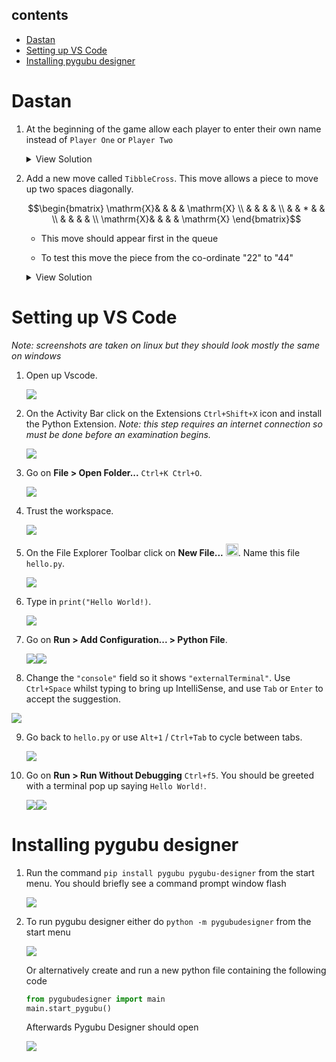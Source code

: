 
## contents

- [Dastan](#dastan)
- [Setting up VS Code](#setting-up-vs-code)
- [Installing pygubu designer](#installing-pygubu-designer)


# Dastan

1. At the beginning of the game allow each player to enter their own name instead of `Player One` or `Player Two`

   <details>
	 <summary>View Solution</summary>

	 ```python
	 class Dastan:
	   def __init__(self, R, C, NoOfPieces):
		   self._Board = []
		   self._Players = []
		   self._MoveOptionOffer = []
		   self._Players.append(Player(input("Player One enter name: "), +1))  ##
		   self._Players.append(Player(input("Player Two enter name: "), -1))  ##
		   ...
	 ```
   </details>

2. Add a new move called `TibbleCross`. This move allows a piece to move up two spaces diagonally.

   $$\begin{bmatrix}
   \mathrm{X}& &   & & \mathrm{X} \\
             & &   & &            \\
             & & * & &            \\
             & &   & &            \\
   \mathrm{X}& &   & & \mathrm{X}
   \end{bmatrix}$$
  
   -  This move should appear first in the queue

   -  To test this move the piece from the co-ordinate "22" to "44" 
  
   <details>
   <summary>View Solution</summary>

   ```python
   def __CreateMoveOptionOffer(self):
   self._MoveOptionOffer.append("tibblecross")
   self._MoveOptionOffer.append("jazair")
   ...

   def __CreateTibbleCrossMoveOption(self, Direction):
   NewMoveOption = MoveOption("tibblecorss")
   NewMove = Move(2 * Direction, 2 * Direction)
   NewMoveOption.AddToPossibleMoves(NewMove)
   NewMove = Move(2 * Direction, -2 * Direction)
   NewMoveOption.AddToPossibleMoves(NewMove)
   NewMove = Move(-2 * Direction, 2 * Direction)
   NewMoveOption.AddToPossibleMoves(NewMove)
   NewMove = Move(-2 * Direction, -2 * Direction)
   NewMoveOption.AddToPossibleMoves(NewMove)
   	return NewMoveOption

   def __CreateMoveOption(self, Name, Direction):
   if Name == "tibblecross":
   return self.__CreateTibbleCrossMoveOption(Direction)
   if Name == "chowkidar":
   ...

   def __CreateMoveOptions(self):
   self._Players[0].AddToMoveOptionQueue(self.__CreateMoveOption("tibblecross", 1))
   ...
   self._Players[1].AddToMoveOptionQueue(self.__CreateMoveOption("tibblecross", -1))
   ...
   ```
   </details>




# Setting up VS Code
*Note: screenshots are taken on linux but they should look mostly the same on windows*

1. Open up Vscode.

   ![](assets/1.png)

2. On the Activity Bar click on the Extensions `Ctrl+Shift+X` icon
   and install the Python Extension. *Note: this step requires an internet connection so must be done before an examination begins.*

   ![](assets/2.png)

3. Go on **File > Open Folder...** `Ctrl+K Ctrl+O`.
   
   ![](assets/3.png)

4. Trust the workspace.
   
   ![](assets/4.png)

5. On the File Explorer Toolbar click on **New File...** <img src="assets/new-file.svg" width="20em"/>. Name this file `hello.py`.
   
   ![](assets/5.png)

6. Type in `print("Hello World!)`.
   
   ![](assets/6.png)

7. Go on **Run > Add Configuration... > Python File**.
   
   ![](assets/7.png)![](assets/8.png)

8.  Change the `"console"` field so it shows `"externalTerminal"`. Use `Ctrl+Space` whilst typing to bring up IntelliSense, and use `Tab` or `Enter` to accept the suggestion.
    
   ![](assets/9.png)

9.  Go back to `hello.py` or use  `Alt+1` / `Ctrl+Tab` to cycle between tabs.

    ![](assets/10.png)

10. Go on **Run > Run Without Debugging** `Ctrl+f5`.
    You should be greeted with a terminal pop up saying `Hello World!`.

    ![](assets/11.png)![](assets/12.png)

# Installing pygubu designer

1. Run the command `pip install pygubu pygubu-designer` from the start menu. You should briefly see a command prompt window flash
   
   ![](assets/pygubu-1.png)
   
2. To run pygubu designer either do `python -m pygubudesigner` from the start menu
   
   ![](assets/pygubu-2.png)

   Or alternatively create and run a new python file containing the following code

   ```python
   from pygubudesigner import main
   main.start_pygubu()
   ```

   Afterwards Pygubu Designer should open

   ![](assets/pygubu-3.png)
